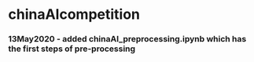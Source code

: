 # chinaAIcompetition

### 13May2020 - added chinaAI_preprocessing.ipynb which has the first steps of pre-processing
